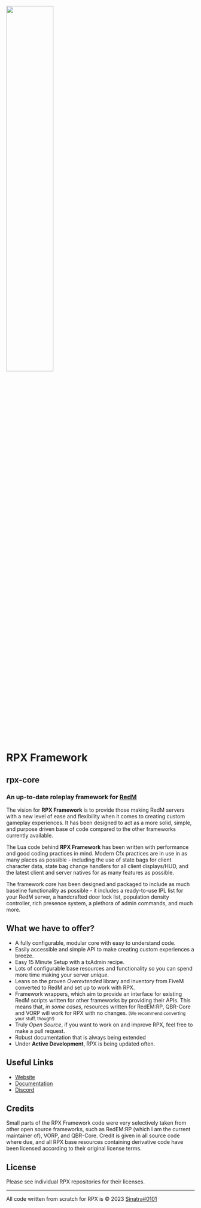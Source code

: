 <a href="https://rpx.red/" target="_blank"><img src="https://cdn.discordapp.com/attachments/1093267479905714196/1098772693123350558/rpx-social-card.png" width="50%"/></a>

# RPX Framework

## rpx-core

### An up-to-date roleplay framework for [RedM](https://redm.net/)

The vision for **RPX Framework** is to provide those making RedM servers with a new level of ease and flexibility when it comes to creating custom gameplay experiences. It has been designed to act as a more solid, simple, and purpose driven base of code compared to the other frameworks currently available.

The Lua code behind **RPX Framework** has been written with performance and good coding practices in mind. Modern Cfx practices are in use in as many places as possible - including the use of state bags for client character data, state bag change handlers for all client displays/HUD, and the latest client and server natives for as many features as possible.

The framework core has been designed and packaged to include as much baseline functionality as possible - it includes a ready-to-use IPL list for your RedM server, a handcrafted door lock list, population density controller, rich presence system, a plethora of admin commands, and much more.

## What we have to offer?
* A fully configurable, modular core with easy to understand code.
* Easily accessible and simple API to make creating custom experiences a breeze.
* Easy 15 Minute Setup with a txAdmin recipe.
* Lots of configurable base resources and functionality so you can spend more time making your server *unique*.
* Leans on the proven *Overextended* library and inventory from FiveM converted to RedM and set up to work with RPX.
* Framework wrappers, which aim to provide an interface for existing RedM scripts written for other frameworks by providing their APIs. This means that, *in some cases*, resources written for RedEM:RP, QBR-Core and VORP will work for RPX with no changes.<small> (We recommend converting your stuff, though!)</small>
* Truly *Open Source*, if you want to work on and improve RPX, feel free to make a pull request.
* Robust documentation that is always being extended
* Under **Active Development**, RPX is being updated often.

## Useful Links

- [Website](https://rpx.red/)
- [Documentation](https://rpx.red/docs/quick-start)
- [Discord](https://discord.gg/mMNJsDEFp5)

## Credits

Small parts of the RPX Framework code were very selectively taken from other open source frameworks, such as RedEM:RP (which I am the current maintainer of), VORP, and QBR-Core. Credit is given in all source code where due, and all RPX base resources containing derivative code have been licensed according to their original license terms.</small>

## License

Please see individual RPX repositories for their licenses.

---
All code written from scratch for RPX is © 2023 [Sinatra#0101](https://github.com/youngsinatra99)

